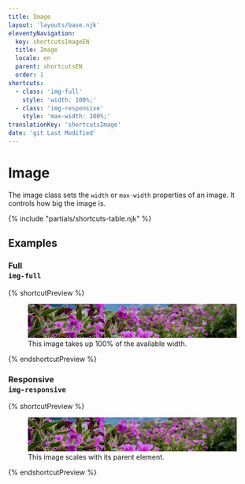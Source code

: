 ```yaml
---
title: Image
layout: 'layouts/base.njk'
eleventyNavigation:
  key: shortcutsImageEN
  title: Image
  locale: en
  parent: shortcutsEN
  order: 1
shortcuts:
  - class: 'img-full'
    style: 'width: 100%;'
  - class: 'img-responsive'
    style: 'max-width: 100%;'
translationKey: 'shortcutsImage'
date: 'git Last Modified'
---
```


# Image

The image class sets the `width` or `max-width` properties of an image. It controls how big the image is.

{% include "partials/shortcuts-table.njk" %}

## Examples

### Full<br/>`img-full`

{% shortcutPreview %}

<figure>
  <img src="/images/common/css-shortcuts/image-example.png" alt="A horizontal banner with purple flowers." class="img-full"/>
  <figcaption>This image takes up 100% of the available width.</figcaption>
</figure>
{% endshortcutPreview %}

### Responsive<br/>`img-responsive`

{% shortcutPreview %}

<figure class="container-md">
  <img src="/images/common/css-shortcuts/image-example.png" alt="A horizontal banner with purple flowers." class="img-responsive"/>
  <figcaption>This image scales with its parent element.</figcaption>
</figure>
{% endshortcutPreview %}
